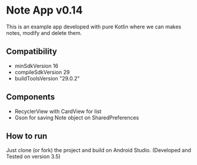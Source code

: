 # Note App v0.14

This is an example app developed with pure Kotlin where we can makes notes, modify and delete them.

## Compatibility
- minSdkVersion 16
- compileSdkVersion 29
- buildToolsVersion "29.0.2"

## Components
- RecyclerView with CardView for list
- Gson for saving Note object on SharedPreferences

## How to run
Just clone (or fork) the project and build on Android Studio. (Developed and Tested on version 3.5)